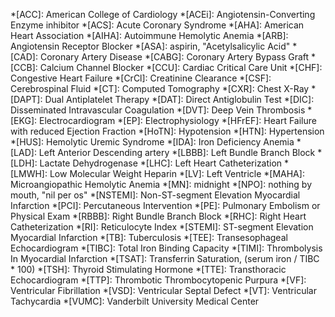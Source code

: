 *[ACC]: American College of Cardiology
*[ACEi]: Angiotensin-Converting Enzyme inhibitor
*[ACS]: Acute Coronary Syndrome
*[AHA]: American Heart Association
*[AIHA]: Autoimmune Hemolytic Anemia
*[ARB]: Angiotensin Receptor Blocker
*[ASA]: aspirin, "Acetylsalicylic Acid"
*[CAD]: Coronary Artery Disease
*[CABG]: Coronary Artery Bypass Graft
*[CCB]: Calcium Channel Blocker
*[CCU]: Cardiac Critical Care Unit
*[CHF]: Congestive Heart Failure
*[CrCl]: Creatinine Clearance
*[CSF]: Cerebrospinal Fluid
*[CT]: Computed Tomography
*[CXR]: Chest X-Ray
*[DAPT]: Dual Antiplatelet Therapy
*[DAT]: Direct Antiglobulin Test
*[DIC]: Disseminated Intravascular Coagulation
*[DVT]: Deep Vein Thrombosis
*[EKG]: Electrocardiogram
*[EP]: Electrophysiology
*[HFrEF]: Heart Failure with reduced Ejection Fraction
*[HoTN]: Hypotension
*[HTN]: Hypertension
*[HUS]: Hemolytic Uremic Syndrome
*[IDA]: Iron Deficiency Anemia
*[LAD]: Left Anterior Descending artery
*[LBBB]: Left Bundle Branch Block
*[LDH]: Lactate Dehydrogenase
*[LHC]: Left Heart Catheterization
*[LMWH]: Low Molecular Weight Heparin
*[LV]: Left Ventricle
*[MAHA]: Microangiopathic Hemolytic Anemia
*[MN]: midnight
*[NPO]: nothing by mouth, "nil per os"
*[NSTEMI]: Non-ST-segment Elevation Myocardial Infarction
*[PCI]: Percutaneous Intervention
*[PE]: Pulmonary Embolism or Physical Exam
*[RBBB]: Right Bundle Branch Block
*[RHC]: Right Heart Catheterization
*[RI]: Reticulocyte Index
*[STEMI]: ST-segment Elevation Myocardial Infarction
*[TB]: Tuberculosis
*[TEE]: Transesophageal Echocardiogram
*[TIBC]: Total Iron Binding Capacity
*[TIMI]: Thrombolysis In Myocardial Infarction
*[TSAT]: Transferrin Saturation, (serum iron / TIBC * 100)
*[TSH]: Thyroid Stimulating Hormone
*[TTE]: Transthoracic Echocardiogram
*[TTP]: Thrombotic Thrombocytopenic Purpura
*[VF]: Ventricular Fibrillation
*[VSD]: Ventricular Septal Defect
*[VT]: Ventricular Tachycardia
*[VUMC]: Vanderbilt University Medical Center

